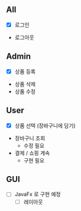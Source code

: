 ## All
- [x] 로그인
- 로그아웃

## Admin
- [x] 상품 등록
- 상품 삭제
- 상품 수정

## User
- [x] 상품 선택 (장바구니에 담기)
- 장바구니 조회
  - 수정 필요
- 결제 / 쇼핑 계속
  - 구현 필요
## GUI
- [ ] JavaFx 로 구현 예정
  - [ ] 레이아웃